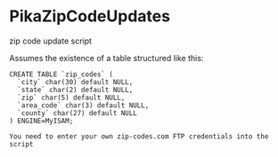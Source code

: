 # PikaZipCodeUpdates
zip code update script


Assumes the existence of a table structured like this:
```
CREATE TABLE `zip_codes` (
  `city` char(30) default NULL,
  `state` char(2) default NULL,
  `zip` char(5) default NULL,
  `area_code` char(3) default NULL,
  `county` char(27) default NULL
) ENGINE=MyISAM;

You need to enter your own zip-codes.com FTP credentials into the script
```
